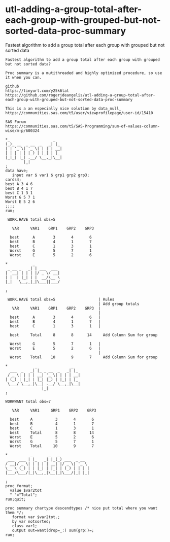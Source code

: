 # utl-adding-a-group-total-after-each-group-with-grouped-but-not-sorted-data-proc-summary
Fastest algorithm to add a group total after each group with grouped but not sorted data

    Fastest algorithm to add a group total after each group with grouped but not sorted data?

    Proc summary is a mutithreaded and highly optimized procedure, so use it when you can.

    github
    https://tinyurl.com/y25k6lal
    https://github.com/rogerjdeangelis/utl-adding-a-group-total-after-each-group-with-grouped-but-not-sorted-data-proc-summary

    This is a an especially nice solution by data_null_
    https://communities.sas.com/t5/user/viewprofilepage/user-id/15410

    SAS Forum
    https://communities.sas.com/t5/SAS-Programming/sum-of-values-column-wise/m-p/600324

    *_                   _
    (_)_ __  _ __  _   _| |_
    | | '_ \| '_ \| | | | __|
    | | | | | |_) | |_| | |_
    |_|_| |_| .__/ \__,_|\__|
            |_|
    ;
    data have;
       input var $ var1 $ grp1 grp2 grp3;
    cards4;
    best A 3 4 6
    best B 4 1 7
    best C 1 3 1
    Worst G 5 7 1
    Worst E 5 2 6
    ;;;;
    run;

     WORK.HAVE total obs=5

       VAR     VAR1    GRP1    GRP2    GRP3

      best      A        3       4       6
      best      B        4       1       7
      best      C        1       3       1
      Worst     G        5       7       1
      Worst     E        5       2       6

    *           _
     _ __ _   _| | ___  ___
    | '__| | | | |/ _ \/ __|
    | |  | |_| | |  __/\__ \
    |_|   \__,_|_|\___||___/

    ;

     WORK.HAVE total obs=5                   | Rules
                                             | Add group totals
       VAR     VAR1    GRP1    GRP2    GRP3  |
                                             |
      best      A        3       4       6   |
      best      B        4       1       7   |
      best      C        1       3       1   |

      best     Total     8       8      14     Add Column Sum for group

      Worst     G        5       7       1   |
      Worst     E        5       2       6   |
                                             |
      Worst    Total    10       9       7     Add Column Sum for group

    *            _               _
      ___  _   _| |_ _ __  _   _| |_
     / _ \| | | | __| '_ \| | | | __|
    | (_) | |_| | |_| |_) | |_| | |_
     \___/ \__,_|\__| .__/ \__,_|\__|
                    |_|
    ;

    WORKWANT total obs=7

       VAR     VAR1     GRP1    GRP2    GRP3

      best     A          3       4       6
      best     B          4       1       7
      best     C          1       3       1
      best     Total      8       8      14
      Worst    E          5       2       6
      Worst    G          5       7       1
      Worst    Total     10       9       7

    *          _       _   _
     ___  ___ | |_   _| |_(_) ___  _ __
    / __|/ _ \| | | | | __| |/ _ \| '_ \
    \__ \ (_) | | |_| | |_| | (_) | | | |
    |___/\___/|_|\__,_|\__|_|\___/|_| |_|

    ;
    proc format;
      value $var2tot
      " "="Total";
    run;quit;

    proc summary chartype descendtypes /* nice put total where you want them */;
       format var $var2tot.;
       by var notsorted;
       class var1;
       output out=want(drop=_:) sum(grp:)=;
    run;


